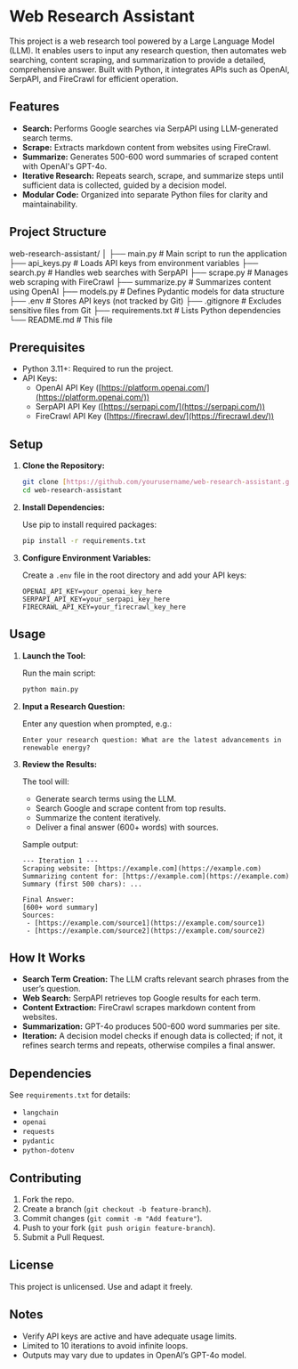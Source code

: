 # Web Research Assistant

This project is a web research tool powered by a Large Language Model (LLM). It enables users to input any research question, then automates web searching, content scraping, and summarization to provide a detailed, comprehensive answer. Built with Python, it integrates APIs such as OpenAI, SerpAPI, and FireCrawl for efficient operation.

## Features

-   **Search:** Performs Google searches via SerpAPI using LLM-generated search terms.
-   **Scrape:** Extracts markdown content from websites using FireCrawl.
-   **Summarize:** Generates 500-600 word summaries of scraped content with OpenAI's GPT-4o.
-   **Iterative Research:** Repeats search, scrape, and summarize steps until sufficient data is collected, guided by a decision model.
-   **Modular Code:** Organized into separate Python files for clarity and maintainability.

## Project Structure
web-research-assistant/
│
├── main.py            # Main script to run the application
├── api_keys.py       # Loads API keys from environment variables
├── search.py        # Handles web searches with SerpAPI
├── scrape.py        # Manages web scraping with FireCrawl
├── summarize.py      # Summarizes content using OpenAI
├── models.py        # Defines Pydantic models for data structure
├── .env             # Stores API keys (not tracked by Git)
├── .gitignore       # Excludes sensitive files from Git
├── requirements.txt   # Lists Python dependencies
└── README.md        # This file

## Prerequisites

-   Python 3.11+: Required to run the project.
-   API Keys:
    -   OpenAI API Key ([https://platform.openai.com/](https://platform.openai.com/))
    -   SerpAPI API Key ([https://serpapi.com/](https://serpapi.com/))
    -   FireCrawl API Key ([https://firecrawl.dev/](https://firecrawl.dev/))

## Setup

1.  **Clone the Repository:**

    ```bash
    git clone [https://github.com/yourusername/web-research-assistant.git](https://github.com/yourusername/web-research-assistant.git)
    cd web-research-assistant
    ```

2.  **Install Dependencies:**

    Use pip to install required packages:

    ```bash
    pip install -r requirements.txt
    ```

3.  **Configure Environment Variables:**

    Create a `.env` file in the root directory and add your API keys:

    ```
    OPENAI_API_KEY=your_openai_key_here
    SERPAPI_API_KEY=your_serpapi_key_here
    FIRECRAWL_API_KEY=your_firecrawl_key_here
    ```

## Usage

1.  **Launch the Tool:**

    Run the main script:

    ```bash
    python main.py
    ```

2.  **Input a Research Question:**

    Enter any question when prompted, e.g.:

    ```
    Enter your research question: What are the latest advancements in renewable energy?
    ```

3.  **Review the Results:**

    The tool will:

    -   Generate search terms using the LLM.
    -   Search Google and scrape content from top results.
    -   Summarize the content iteratively.
    -   Deliver a final answer (600+ words) with sources.

    Sample output:

    ```
    --- Iteration 1 ---
    Scraping website: [https://example.com](https://example.com)
    Summarizing content for: [https://example.com](https://example.com)
    Summary (first 500 chars): ...

    Final Answer:
    [600+ word summary]
    Sources:
     - [https://example.com/source1](https://example.com/source1)
     - [https://example.com/source2](https://example.com/source2)
    ```

## How It Works

-   **Search Term Creation:** The LLM crafts relevant search phrases from the user’s question.
-   **Web Search:** SerpAPI retrieves top Google results for each term.
-   **Content Extraction:** FireCrawl scrapes markdown content from websites.
-   **Summarization:** GPT-4o produces 500-600 word summaries per site.
-   **Iteration:** A decision model checks if enough data is collected; if not, it refines search terms and repeats, otherwise compiles a final answer.

## Dependencies

See `requirements.txt` for details:

-   `langchain`
-   `openai`
-   `requests`
-   `pydantic`
-   `python-dotenv`

## Contributing

1.  Fork the repo.
2.  Create a branch (`git checkout -b feature-branch`).
3.  Commit changes (`git commit -m "Add feature"`).
4.  Push to your fork (`git push origin feature-branch`).
5.  Submit a Pull Request.

## License

This project is unlicensed. Use and adapt it freely.

## Notes

-   Verify API keys are active and have adequate usage limits.
-   Limited to 10 iterations to avoid infinite loops.
-   Outputs may vary due to updates in OpenAI’s GPT-4o model.
